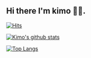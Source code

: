 ## Hi there I'm kimo 🖤❕.


[![Hits](https://hits.seeyoufarm.com/api/count/incr/badge.svg?url=https%3A%2F%2Fgithub.com%2FANL0KE&count_bg=%231EE510&title_bg=%23555555&icon=&icon_color=%23931414&title=account+views&edge_flat=false)](https://hits.seeyoufarm.com)


[![Kimo's github stats](https://github-readme-stats.vercel.app/api?username=ANL0KE&show_icons=true&theme=cobalt&count_private=true)](https://github.com/ANL0KE)

[![Top Langs](https://github-readme-stats.vercel.app/api/top-langs/?username=sandy1709&layout=compact&theme=cobalt)](https://github.com/sandy1709)
<!--
**ANL0KE/ANL0KE** is a ✨ _special_ ✨ repository because its `README.md` (this file) appears on your GitHub profile.

Here are some ideas to get you started:

- 🔭 I’m currently working on ...
- 🌱 I’m currently learning ...
- 👯 I’m looking to collaborate on ...
- 🤔 I’m looking for help with ...
- 💬 Ask me about ...
- 📫 How to reach me: ...
- 😄 Pronouns: ...
- ⚡ Fun fact: ...
-->
